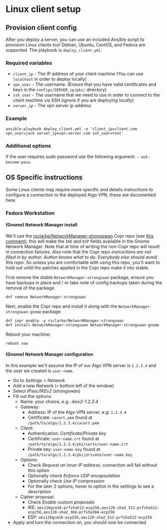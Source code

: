 # Linux client setup

## Provision client config

After you deploy a server, you can use an included Ansible script to provision Linux clients too! Debian, Ubuntu, CentOS, and Fedora are supported. The playbook is `deploy_client.yml`.

### Required variables

* `client_ip` - The IP address of your client machine (You can use `localhost` in order to deploy locally)
* `vpn_user` - The username. (Ensure that you have valid certificates and keys in the `configs/SERVER_ip/pki/` directory)
* `ssh_user` - The username that we need to use in order to connect to the client machine via SSH (ignore if you are deploying locally)
* `server_ip` - The vpn server ip address

### Example

```shell
ansible-playbook deploy_client.yml -e 'client_ip=client.com vpn_user=jack server_ip=vpn-server.com ssh_user=root'
```

### Additional options

If the user requires sudo password use the following argument: `--ask-become-pass`.

## OS Specific instructions

Some Linux clients may require more specific and details instructions to configure a connection to the deployed Algo VPN, these are documented here.

### Fedora Workstation

#### (Gnome) Network Manager install

We'll use the [rsclarke/NetworkManager-strongswan](https://copr.fedorainfracloud.org/coprs/rsclarke/NetworkManager-strongswan/) Copr repo (see [this comment](https://github.com/trailofbits/algo/issues/263#issuecomment-327820191)), this will make the `IKE` and `ESP` fields available in the Gnome Network Manager. Note that at time of writing the non-Copr repo will result in connection failures. Also note that the Copr repo *instructions are not filled in by author. Author knows what to do. Everybody else should avoid this repo*. So unless you are comfortable with using this repo, you'll want to hold out untill the patches applied in the Copr repo make it into stable.

First remove the stable `NetworkManager-strongswan` package, ensure you have backups in place and / or take note of config backups taken during the removal of the package.

````
dnf remove NetworkManager-strongswan
````

Next, enable the Copr repo and install it along with the `NetworkManager-strongswan-gnome` package:

````
dnf copr enable -y rsclarke/NetworkManager-strongswan
dnf install NetworkManager-strongswan NetworkManager-strongswan-gnome
````

Reboot your machine:

````
reboot now
````

#### (Gnome) Network Manager configuration

In this example we'll assume the IP of our Algo VPN server is `1.2.3.4` and the user we created is `user-name`.

* Go to *Settings* > *Network*
* Add a new Network (`+` bottom left of the window)
* Select *IPsec/IKEv2 (strongswan)*
* Fill out the options:
  * Name: your choice, e.g.: *ikev2-1.2.3.4*
  * Gateway:
    * Address: IP of the Algo VPN server, e.g: `1.2.3.4`
    * Certificate: `cacert.pem` found at `/path/to/algo/1.2.3.4/cacert.pem`
  * Client:
    * Authentication: *Certificate/Private key*
    * Certificate: `user-name.crt` found at `/path/to/algo/1.2.3.4/pki/certs/user-name.crt` 
    * Private key: `user-name.key` found at `/path/to/algo/1.2.3.4/pki/private/user-name.key`
  * Options:
    * Check *Request an inner IP address*, connection will fail without this option
    * Optionally check *Enforce UDP encapsulation*
    * Optionally check *Use IP compression*
    * For the later 2 options, hover to option in the settings to see a description
  * Cipher proposal:
    * Check *Enable custom proposals*
    * IKE: `aes128gcm16-prfsha512-ecp256,aes128-sha2_512-prfsha512-ecp256,aes128-sha2_384-prfsha384-ecp256`
    * ESP: `aes128gcm16-ecp256,aes128-sha2_512-prfsha512-ecp256`
* Apply and turn the connection on, you should now be connected